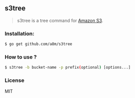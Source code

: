 s3tree
---
> s3tree is a tree command for [Amazon S3](https://aws.amazon.com/s3/).

### Installation:
```sh
$ go get github.com/a8m/s3tree
```

### How to use ?
```sh
$ s3tree -b bucket-name -p prefix(optional) [options...]
```

### License
MIT

